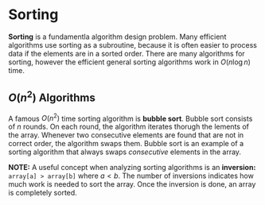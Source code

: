 # Sorting

**Sorting** is a fundamentla algorithm design problem. Many efficient algorithms use sorting as a subroutine, because it is often easier to process data if the elements are in a sorted order. There are many algorithms for sorting, however the efficient general sorting algorithms work in $O(n\log n)$ time.

## $O(n^2)$ Algorithms

A famous $O(n^2)$ time sorting algorithm is **bubble sort**. Bubble sort consists of $n$ rounds. On each round, the algorithm iterates thorugh the lements of the array. Whenever two consecutive elements are found that are not in correct order, the algorithm swaps them. Bubble sort is an example of a sorting algorithm that always swaps *consecutive* elements in the array.

**NOTE:** A useful concept when analyzing sorting algorithms is an **inversion:** `array[a] > array[b]` where $a<b$. The number of inversions indicates how much work is needed to sort the array. Once the inversion is done, an array is completely sorted.
